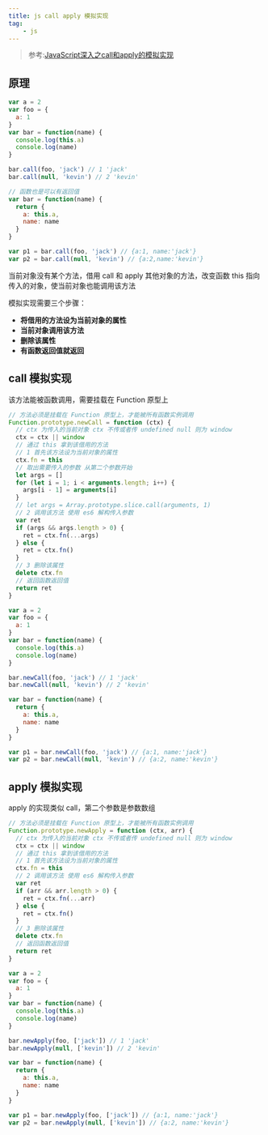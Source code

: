 ```yaml
---
title: js call apply 模拟实现
tag: 
	- js
---
```


> 参考:[JavaScript深入之call和apply的模拟实现](https://github.com/mqyqingfeng/Blog/issues/11)

<!-- narkdownlint-disable MD010 -->

## 原理

```js
var a = 2
var foo = {
  a: 1
}
var bar = function(name) {
  console.log(this.a)
  console.log(name)
}

bar.call(foo, 'jack') // 1 'jack'
bar.call(null, 'kevin') // 2 'kevin'

// 函数也是可以有返回值
var bar = function(name) {
  return {
    a: this.a,
    name: name
  }
}

var p1 = bar.call(foo, 'jack') // {a:1, name:'jack'}
var p2 = bar.call(null, 'kevin') // {a:2,name:'kevin'}

```

当前对象没有某个方法，借用 call 和 apply 其他对象的方法，改变函数 this 指向传入的对象，使当前对象也能调用该方法

模拟实现需要三个步骤：

- **将借用的方法设为当前对象的属性**
- **当前对象调用该方法**
- **删除该属性**
- **有函数返回值就返回**

## call 模拟实现

该方法能被函数调用，需要挂载在 Function 原型上

```js
// 方法必须是挂载在 Function 原型上，才能被所有函数实例调用
Function.prototype.newCall = function (ctx) {
  // ctx 为传入的当前对象 ctx 不传或者传 undefined null 则为 window
  ctx = ctx || window
  // 通过 this 拿到该借用的方法
  // 1 首先该方法设为当前对象的属性
  ctx.fn = this
  // 取出需要传入的参数 从第二个参数开始
  let args = []
  for (let i = 1; i < arguments.length; i++) {
    args[i - 1] = arguments[i]
  }
  // let args = Array.prototype.slice.call(arguments, 1)
  // 2 调用该方法 使用 es6 解构传入参数
  var ret
  if (args && args.length > 0) {
    ret = ctx.fn(...args)
  } else {
    ret = ctx.fn()
  }
  // 3 删除该属性
  delete ctx.fn
  // 返回函数返回值
  return ret
}

var a = 2
var foo = {
  a: 1
}
var bar = function(name) {
  console.log(this.a)
  console.log(name)
}

bar.newCall(foo, 'jack') // 1 'jack'
bar.newCall(null, 'kevin') // 2 'kevin'

var bar = function(name) {
  return {
    a: this.a,
    name: name
  }
}

var p1 = bar.newCall(foo, 'jack') // {a:1, name:'jack'}
var p2 = bar.newCall(null, 'kevin') // {a:2, name:'kevin'}
```

## apply 模拟实现

apply 的实现类似 call，第二个参数是参数数组

```js
// 方法必须是挂载在 Function 原型上，才能被所有函数实例调用
Function.prototype.newApply = function (ctx, arr) {
  // ctx 为传入的当前对象 ctx 不传或者传 undefined null 则为 window
  ctx = ctx || window
  // 通过 this 拿到该借用的方法
  // 1 首先该方法设为当前对象的属性
  ctx.fn = this
  // 2 调用该方法 使用 es6 解构传入参数
  var ret
  if (arr && arr.length > 0) {
    ret = ctx.fn(...arr)
  } else {
    ret = ctx.fn()
  }
  // 3 删除该属性
  delete ctx.fn
  // 返回函数返回值
  return ret
}

var a = 2
var foo = {
  a: 1
}
var bar = function(name) {
  console.log(this.a)
  console.log(name)
}

bar.newApply(foo, ['jack']) // 1 'jack'
bar.newApply(null, ['kevin']) // 2 'kevin'

var bar = function(name) {
  return {
    a: this.a,
    name: name
  }
}

var p1 = bar.newApply(foo, ['jack']) // {a:1, name:'jack'}
var p2 = bar.newApply(null, ['kevin']) // {a:2, name:'kevin'}
```